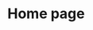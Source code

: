 ---
# https://vitepress.dev/reference/default-theme-home-page
layout: home

title: Home page

hero:
  name: "Auth Base"
  text: "Highly-customizable minimalistic JWT auth library"
  image:
    light: /images/dark-logo.svg
    dark: /images/light-logo.svg
    alt: Rhombus-shaped platform, Auth Base logo
  actions:
    - theme: brand
      text: Get started
      link: /guide/get-started
---